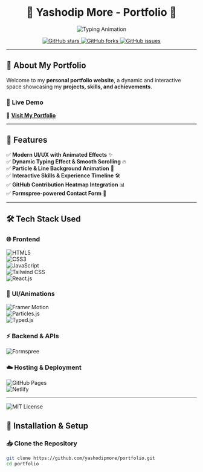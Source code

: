 <h1 align="center">🚀 Yashodip More - Portfolio 🌟</h1>

<p align="center">
  <img src="https://readme-typing-svg.demolab.com?font=Fira+Code&weight=600&size=22&pause=1000&color=00FFFF&center=true&width=500&lines=Frontend+Developer+|+Problem+Solver;Full-Stack+Developer+|+AI%2FML+Enthusiast;Competitive+Programmer+|+Tech+Innovator" alt="Typing Animation" />
</p>

<p align="center">
  <a href="https://github.com/yashodipmore">
    <img src="https://img.shields.io/github/stars/yashodipmore?color=yellow&label=Stars&logo=github&style=for-the-badge" alt="GitHub stars">
  </a>
  <a href="https://github.com/yashodipmore">
    <img src="https://img.shields.io/github/forks/yashodipmore?color=blue&label=Forks&logo=github&style=for-the-badge" alt="GitHub forks">
  </a>
  <a href="https://github.com/yashodipmore">
    <img src="https://img.shields.io/github/issues/yashodipmore?color=red&label=Issues&logo=github&style=for-the-badge" alt="GitHub issues">
  </a>
</p>

---

## 📌 About My Portfolio  
Welcome to my **personal portfolio website**, a dynamic and interactive space showcasing my **projects, skills, and achievements**.  

### 🚀 **Live Demo**  
🔗 **[Visit My Portfolio](https://yashodipmore.netlify.app/)**  

---

## 🎯 **Features**  
✅ **Modern UI/UX with Animated Effects** ✨  
✅ **Dynamic Typing Effect & Smooth Scrolling** 🔥  
✅ **Particle & Line Background Animation** 🎨  
✅ **Interactive Skills & Experience Timeline** 🛠️  
✅ **GitHub Contribution Heatmap Integration** 📊  
✅ **Formspree-powered Contact Form** 📩  

---

## 🛠️ **Tech Stack Used**  

### 🌐 **Frontend**  
![HTML5](https://img.shields.io/badge/HTML5-E34F26?style=for-the-badge&logo=html5&logoColor=white)  
![CSS3](https://img.shields.io/badge/CSS3-1572B6?style=for-the-badge&logo=css3&logoColor=white)  
![JavaScript](https://img.shields.io/badge/JavaScript-F7DF1E?style=for-the-badge&logo=javascript&logoColor=black)  
![Tailwind CSS](https://img.shields.io/badge/TailwindCSS-38B2AC?style=for-the-badge&logo=tailwind-css&logoColor=white)  
![React.js](https://img.shields.io/badge/React-61DAFB?style=for-the-badge&logo=react&logoColor=black)  

### 🎨 **UI/Animations**  
![Framer Motion](https://img.shields.io/badge/FramerMotion-black?style=for-the-badge&logo=framer&logoColor=white)  
![Particles.js](https://img.shields.io/badge/Particles.js-000000?style=for-the-badge&logo=javascript&logoColor=white)  
![Typed.js](https://img.shields.io/badge/Typed.js-ff69b4?style=for-the-badge&logo=javascript&logoColor=white)  

### ⚡ **Backend & APIs**  
![Formspree](https://img.shields.io/badge/Formspree-FF5733?style=for-the-badge&logo=gmail&logoColor=white)  

### ☁️ **Hosting & Deployment**  
![GitHub Pages](https://img.shields.io/badge/GitHub_Pages-222222?style=for-the-badge&logo=github&logoColor=white)  
![Netlify](https://img.shields.io/badge/Netlify-00C7B7?style=for-the-badge&logo=netlify&logoColor=white)
 

---

![MIT License](https://img.shields.io/badge/License-MIT-blue.svg)


## 🚀 **Installation & Setup**  

### 📥 Clone the Repository  
```sh
git clone https://github.com/yashodipmore/portfolio.git
cd portfolio



